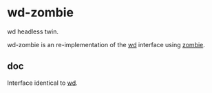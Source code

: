 # wd-zombie

wd headless twin.

wd-zombie is an re-implementation of the [wd](https://github.com/admc/wd) interface using 
[zombie](https://github.com/assaf/zombie).  

## doc

Interface identical to [wd](https://github.com/admc/wd).


